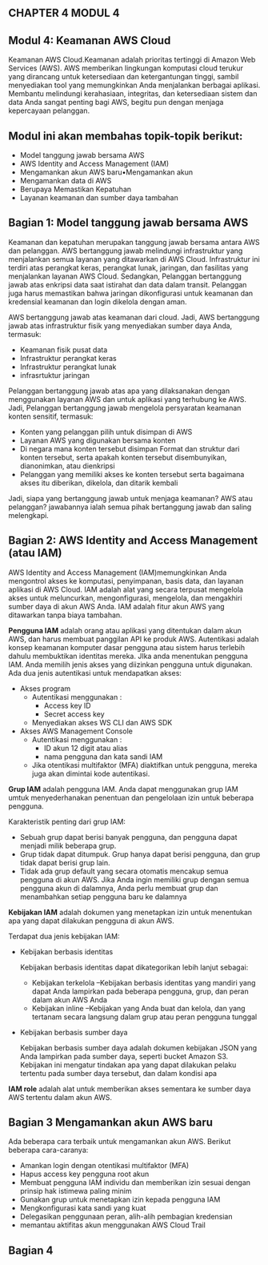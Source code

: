 ## CHAPTER 4 MODUL 4 

## Modul 4: Keamanan AWS Cloud

Keamanan AWS Cloud.Keamanan adalah prioritas tertinggi di Amazon Web Services (AWS). AWS memberikan lingkungan komputasi cloud terukur yang dirancang untuk ketersediaan dan ketergantungan tinggi, sambil menyediakan tool yang memungkinkan Anda menjalankan berbagai aplikasi. Membantu melindungi kerahasiaan, integritas, dan ketersediaan sistem dan data Anda sangat penting bagi AWS, begitu pun dengan menjaga kepercayaan pelanggan.

## Modul ini akan membahas topik-topik berikut:
- Model tanggung jawab bersama AWS
- AWS Identity and Access Management (IAM)
- Mengamankan akun AWS baru•Mengamankan akun
- Mengamankan data di AWS
- Berupaya Memastikan Kepatuhan
- Layanan keamanan dan sumber daya tambahan

## Bagian 1: Model tanggung jawab bersama AWS

Keamanan dan kepatuhan merupakan tanggung jawab bersama antara AWS dan pelanggan. AWS bertanggung jawab melindungi infrastruktur yang menjalankan semua layanan yang ditawarkan di AWS Cloud. Infrastruktur ini terdiri atas perangkat keras, perangkat lunak, jaringan, dan fasilitas yang menjalankan layanan AWS Cloud. Sedangkan, Pelanggan bertanggung jawab atas enkripsi data saat istirahat dan data dalam transit. Pelanggan juga harus memastikan bahwa jaringan dikonfigurasi untuk keamanan dan kredensial keamanan dan login dikelola dengan aman.

AWS bertanggung jawab atas keamanan dari cloud. Jadi, AWS bertanggung jawab atas infrastruktur fisik yang menyediakan sumber daya Anda, termasuk:
- Keamanan fisik pusat data
- Infrastruktur perangkat keras
- Infrastruktur perangkat lunak
- infrasrtuktur jaringan

Pelanggan bertanggung jawab atas apa yang dilaksanakan dengan menggunakan layanan AWS dan untuk aplikasi yang terhubung ke AWS. Jadi,  Pelanggan bertanggung jawab mengelola persyaratan keamanan konten sensitif, termasuk:
- Konten yang pelanggan pilih untuk disimpan di AWS
- Layanan AWS yang digunakan bersama konten
- Di negara mana konten tersebut disimpan Format dan struktur dari konten tersebut, serta apakah konten tersebut disembunyikan, dianonimkan, atau dienkripsi
- Pelanggan yang memiliki akses ke konten tersebut serta bagaimana akses itu diberikan, dikelola, dan ditarik kembali

Jadi, siapa yang bertanggung jawab untuk menjaga keamanan? AWS atau pelanggan? jawabannya ialah semua pihak bertanggung jawab dan saling melengkapi.

## Bagian 2: AWS Identity and Access Management (atau IAM)

AWS Identity and Access Management (IAM)memungkinkan Anda mengontrol akses ke komputasi, penyimpanan, basis data, dan layanan aplikasi di AWS Cloud. IAM adalah alat yang secara terpusat mengelola akses untuk meluncurkan, mengonfigurasi, mengelola, dan mengakhiri sumber daya di akun AWS Anda. IAM adalah fitur akun AWS yang ditawarkan tanpa biaya tambahan.

**Pengguna IAM** adalah orang atau aplikasi yang ditentukan dalam akun AWS, dan harus membuat panggilan API ke produk AWS. 
Autentikasi adalah konsep keamanan komputer dasar pengguna atau sistem harus terlebih dahulu membuktikan identitas mereka. JIka anda menentukan pengguna IAM. Anda memilih jenis akses yang diizinkan pengguna untuk digunakan. Ada dua jenis autentikasi untuk mendapatkan akses:
- Akses program
  - Autentikasi menggunakan :
      - Access key ID
      - Secret access key
  - Menyediakan akses WS CLI dan AWS SDK
- Akses AWS Management Console
  - Autentikasi menggunakan :
      - ID akun 12 digit atau alias 
      - nama pengguna dan kata sandi IAM
  - Jika otentikasi multifaktor (MFA) diaktifkan untuk pengguna, mereka juga akan dimintai kode autentikasi.

**Grup IAM** adalah pengguna IAM. Anda dapat menggunakan grup IAM umtuk menyederhanakan penentuan dan pengelolaan izin untuk beberapa pengguna. 

Karakteristik penting dari grup IAM:
- Sebuah grup dapat berisi banyak pengguna, dan pengguna dapat menjadi milik beberapa grup.
- Grup tidak dapat ditumpuk. Grup hanya dapat berisi pengguna, dan grup tidak dapat berisi grup lain.
- Tidak ada grup default yang secara otomatis mencakup semua pengguna di akun AWS. Jika Anda ingin memiliki  grup dengan semua pengguna akun di dalamnya, Anda perlu membuat grup dan menambahkan setiap pengguna baru ke dalamnya

**Kebijakan IAM** adalah dokumen yang menetapkan izin untuk menentukan apa yang dapat dilakukan pengguna di akun AWS. 

Terdapat dua jenis kebijakan IAM:
- Kebijakan berbasis identitas
  
  Kebijakan berbasis identitas dapat dikategorikan lebih lanjut sebagai:
  - Kebijakan terkelola –Kebijakan berbasis identitas yang mandiri yang dapat Anda lampirkan pada beberapa pengguna, grup, dan peran dalam akun AWS Anda
  - Kebijakan inline –Kebijakan yang Anda buat dan kelola, dan yang tertanam secara langsung dalam grup atau peran pengguna tunggal
- Kebijakan berbasis sumber daya

  Kebijakan berbasis sumber daya adalah dokumen kebijakan JSON yang Anda lampirkan pada sumber daya, seperti bucket Amazon S3. Kebijakan ini mengatur tindakan apa yang dapat dilakukan pelaku tertentu pada sumber daya tersebut, dan dalam kondisi apa
 
**IAM role** adalah alat untuk memberikan akses sementara ke sumber daya AWS tertentu dalam akun AWS.

## Bagian 3 Mengamankan akun AWS baru

Ada beberapa cara terbaik untuk mengamankan akun AWS. Berikut beberapa cara-caranya:
- Amankan login dengan otentikasi multifaktor (MFA)
- Hapus access key pengguna root akun
- Membuat pengguna IAM individu dan memberikan izin sesuai dengan prinsip hak istimewa paling minim
- Gunakan grup untuk menetapkan izin kepada pengguna IAM
- Mengkonfigurasi kata sandi yang kuat
- Delegasikan penggunaan peran, alih-alih pembagian kredensian
- memantau aktifitas akun menggunakan AWS Cloud Trail

## Bagian 4 
